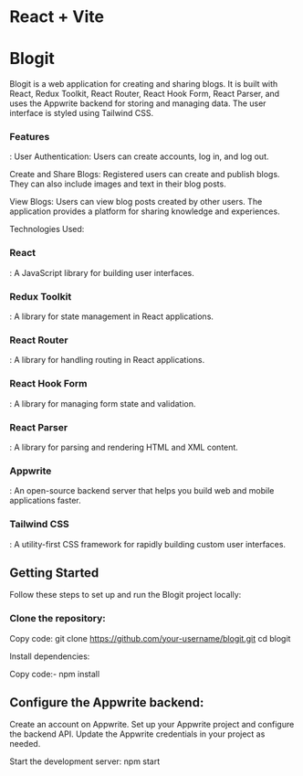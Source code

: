 # React + Vite
<h1>Blogit</h1>
Blogit is a web application for creating and sharing blogs. It is built with React, Redux Toolkit, React Router, React Hook Form, React Parser, and uses the Appwrite backend for storing and managing data. The user interface is styled using Tailwind CSS.

<h3>Features</h3>:
User Authentication: Users can create accounts, log in, and log out.

Create and Share Blogs: Registered users can create and publish blogs. They can also include images and text in their blog posts.

View Blogs: Users can view blog posts created by other users. The application provides a platform for sharing knowledge and experiences.

Technologies Used:
<h3>React</h3>: A JavaScript library for building user interfaces.
<h3>Redux Toolkit</h3>: A library for state management in React applications.
<h3>React Router</h3>: A library for handling routing in React applications.
<h3>React Hook Form</h3>: A library for managing form state and validation.
<h3>React Parser</h3>: A library for parsing and rendering HTML and XML content.
<h3>Appwrite</h3>: An open-source backend server that helps you build web and mobile applications faster.
<h3>Tailwind CSS</h3>: A utility-first CSS framework for rapidly building custom user interfaces.

<h2>Getting Started</h2>
Follow these steps to set up and run the Blogit project locally:

<h3>Clone the repository:</h3>

Copy code:
git clone https://github.com/your-username/blogit.git
cd blogit

Install dependencies:

Copy code:-
npm install

<h2>Configure the Appwrite backend:</h2>
Create an account on Appwrite.
Set up your Appwrite project and configure the backend API.
Update the Appwrite credentials in your project as needed.

Start the development server:
npm start
